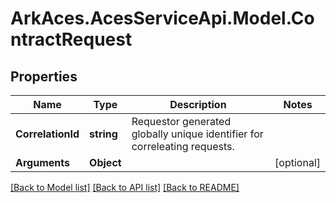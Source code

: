 # ArkAces.AcesServiceApi.Model.ContractRequest
## Properties

Name | Type | Description | Notes
------------ | ------------- | ------------- | -------------
**CorrelationId** | **string** | Requestor generated globally unique identifier for correleating requests. | 
**Arguments** | **Object** |  | [optional] 

[[Back to Model list]](../README.md#documentation-for-models) [[Back to API list]](../README.md#documentation-for-api-endpoints) [[Back to README]](../README.md)

